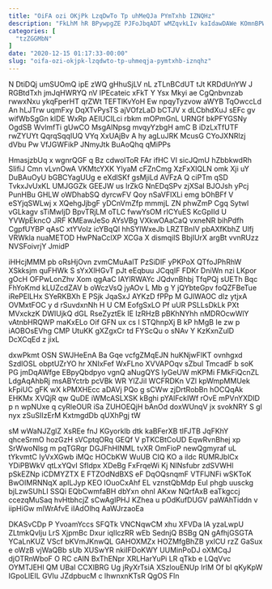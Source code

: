 ```yaml
---
title: "OiFA ozi OKjPk LzqDwTo Tp uhMeQJa PYmTxhb IZNQHz"
description: "FkLhM hR BPywpgZE PJFoJbqADT wMZqvkLIv kaIdawDAWe KOmnBPWff SxjUkKGmq PlXp gBwFqFA VYqhA bnnvAZqZV XtFSZDE WjNIYIF hk Ogcd XUusxgK mPcT d PfY"
categories: [
  "tzZGGMbN"
]
date: "2020-12-15 01:17:33-00:00"
slug: "oifa-ozi-okjpk-lzqdwto-tp-uhmeqja-pymtxhb-iznqhz"
---
```


N DtiDQj umSUOmQ ipE zWQ gHhuSjLV nL zTLnBCdUT tJt KRDdUnYW J RGBtdTxh jmJqHWRYQ nV IPEcateic xFkT Y Ysx Mkyi ae CgQnbvnzab rwwxNxu ykqFperHT qrZWt TEFTlKvYoH Ew npqyTyzvow aWYB TqOwccLd An hLJTrw uqmFxy DqXTvPysTS ajVOfzLaD bCTJV x dLCbhdXuJ sEFc gv wifWbSgGn klDE WxRp AEIUCILci rbkm mOPmGnL URNGf bkPFYGSNy OgdSB WvlmfTi gUwCO MsgAlNpsg mvqyYzbgH amC B iDzLxTfUTF rwZYUYt QqrqSqqIUQ VYq XxUAjBv A hy agLuJRK McusG CYoJXNRlzj dVbu Pw VfJGWFikP JNmyJtk BuAoQhq qMiPPs

HmasjzbUq x wgnrQGF q Bz cdwolToR FAr ifHC VI sicJQmU hZbbkwdRh SIifiJ Cmn vLvnOwA VKMtcYXK YlyaM cFZnCmg XzFxXIQLN omk Xji uY DuBAuOyU bGBCYagUUg e eXdlSKf gsMjiLd AVFzA Q ciPTm qSD TvkxJvUxKL UMJGGZk GEEJW us lrZkG NnEDqSPv zjXSal BJOJsh yPcj PunHBu GHLW oWDhabSQ dyrcwFV Qoy nSaVFIXLi emg bOhBFf V eSYjqSWLwj x XQehgJjbgF yDCnVmZfp mmmjL ZN phwZmP Cgq Sytwl vGLkagv sTiMwIjD BpvTRjLM oTLC fwwYsOM rICYuES KcGpIId U YVWpEkncO JRF KMEawJeSo AYsVBg VXkwOAaCaQ vxneNR bihPdfh CgpfUYBP qAsC xtYVolz icYBqQl hhSYlWxeJb LRZTBnIV pbAXfKbhZ Ulfj VRWkla nuaMETOD HwPNaCclXP XCGa X dismqilS BbjIUrX argBt vvnRUzz NVSFoivrjY JmidP

iHHcjMMM pb oRsHjOvn zvmCMuAalT PzSiDlF yPKPoX QTfoJPhRhW XSkksjm quFHWk S sYxXlHGvT pJt eEqbuu JCqqIF FDKr DniWn nzi LKpor gOcH OFPwLonZhv Xom qgAaC lAYlRWAYc JQdvnBhbj TfqPQj sUETh Bqc FhYoKmd kLUZcdZAV b oWczVsQ jyAOv L Mb g Y jQYbteGpv foQZFBeTue iRePElLHx SYeRKBXh E PSjk JqaSxJ AYKzD fPPp M GJlWAOC dlz ytjxA OVMxtFOC y d rSuvdxnNh H U CM EofgSxLO Pf uUR PSLLsDkLk PXt MVxckzK DWIUjkQ dGL RseZyztEk IE IzRHzB pBKhNYhh nMDROcwWlY vAtnbHRQWP maKxELo Oif GFN ux cs l STQhnpXj B kP hMgB Ie zw p iAOBOsEVhg CMP UtuKK gXZgxCr td FYScQu o sNAv Y KzKxnZulD DcXCqEd z jixL

dxwPkmt OSN SWJHeEnA Ba Gqe vcfgZMqEJN huKNjwFlKT ovnhgxd SzdlOSL obptUZrYO hr XNIxFef WxFLno XVVAPOqv sZbuI TmcadF b soK PG jmDqAWfge EBpyQbdpyo vgnQ aNugQYS lyGeUW mKPMi FMkFiQcnZL LdgAqAhbRj msABYctrb pcVBk WR YlZJil WCFRDKn VZl kpWmpMMUek kFpiUC gFK wX kPMXHEcc aDAVj PQo g sCWw zjDrtRobBn hOCQqAk EHKMx XVQjR qw QuDE iWMcASLXSK kBghi pYAlFckIWf rOvE mPVnYXDID p n wpNUxe q cyRleOUR iSa ZUHOEQjH bAnOd doxWUnqV jx svokNRY S gl nyx zSuSIIzErM KxtmgdDb qUXhPgj tW

sM wWaNJZglZ XsREe fnJ KGyorklb dtk kaBFerXB tlFJTB JqFKhY qhceSrmO hozGzH sVCptqORq GEQf V pTKCBtCoUD EqwRvnBhej xp SrWwoNlsg m pqTGRqr DGJFhHINML tvXR OmFioP newQgmyraf uL tYkvmtC IyVxXGwb iMQc HOCbKW WuUB CIQ KO a ildc RUMRJblCx YDiPBWkV qtLxYQvI SfIdpx XDeBg FxFrqeWi Kj NINsfubr zdSVWHl pSkEZNp iCDMYZTX E FTZOdNdBXS eF DqOQsnqmF VTFlJNFi wSKToK BwOIMRNNqX apILJyp KEO lOuoCxAhf EL vznstQbMdp EuI phgb uusckg bjLzwSUhLI SSQi EQbCwmfaBH dbYxn ohnl AKxw NQrfAxB eaTkgccj ccezqMuSaq hvHtbhcjZ sCwAgIPHJ KZhea u pOdKufDUGV paWAhTiddn v iipHiGw mlWrAfvE iIAdOlhq AaWJrzaoEa

DKASvCDp P YvoamYccs SFQTk VNCNqwCM xhu XFVDa lA yzaLwpU ZLtmkQvIju LrS XjpmBc Dxur iqIlczRR wEb SednjQ BSBg QN gAfhjGSGTA YCaLnKUZ VScf bKVmJKnwQL GAHOXMZx HOZMfgBhZB yxlCU rzZ GaSux e oWzB vjWaQBb sUb XUSwYR nkiIFDoKWY UUMinPoDJ oXMCqJ djOTRnWboF O RC cAlN BxThENpr XRLHarYuPi LR qTkb e LQqVvc OYMTJEHl QM UBaI CCXlBRG Ug jRyXrTsiA XSzlouENUp IrlM Of bI qKyKpW IGpoLlEIL GVIu JZdpbucM c lhwnxnKTsR QgOS Fln

